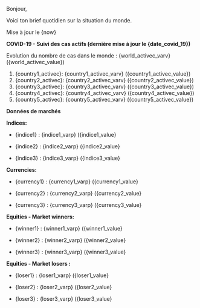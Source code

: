 Bonjour,

Voici ton brief quotidien sur la situation du monde. 

Mise à jour le {now}



**COVID-19 - Suivi des cas actifs (dernière mise à jour le {date_covid_19})**

Evolution du nombre de cas dans le monde : {world_activec_varv} ({world_activec_value})

1. {country1_activec}: {country1_activec_varv} ({country1_activec_value})
2. {country2_activec}: {country2_activec_varv} ({country2_activec_value})
3. {country3_activec}: {country3_activec_varv} ({country3_activec_value})
4. {country4_activec}: {country4_activec_varv} ({country4_activec_value})
5. {country5_activec}: {country5_activec_varv} ({country5_activec_value})



**Données de marchés**   

**Indices:** 

- {indice1} : {indice1_varp} ({indice1_value}

- {indice2} : {indice2_varp} ({indice2_value}

- {indice3} : {indice3_varp} ({indice3_value}

**Currencies:** 

- {currency1} : {currency1_varp} ({currency1_value}

- {currency2} : {currency2_varp} ({currency2_value}

- {currency3} : {currency3_varp} ({currency3_value}

**Equities - Market winners:**

- {winner1} : {winner1_varp} ({winner1_value}

- {winner2} : {winner2_varp} ({winner2_value}

- {winner3} : {winner3_varp} ({winner3_value}


**Equities - Market losers :**

- {loser1} : {loser1_varp} ({loser1_value}
- {loser2} : {loser2_varp} ({loser2_value}

- {loser3} : {loser3_varp} ({loser3_value}

